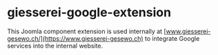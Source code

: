 # giesserei-google-extension

This Joomla component extension is used internally at [www.giesserei-gesewo.ch/](https://www.giesserei-gesewo.ch)
to integrate Google services into the internal website.
